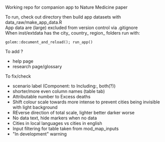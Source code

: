 Working repo for companion app to Nature Medicine paper  

To run, check out directory then build app datasets with data_raw/make_app_data.R  
App data are (large) excluded from version control via .gitignore  
When inst/extdata has the city_ country_ region_ folders run with:  

`golem::document_and_reload(); run_app()`

To add ?  

- help page
- research page/glossary

To fix/check

- scenario label (Component: to Including:, both(?))
- shorter/more even column names (table tab)
- Attributable number to Excess deaths
- Shift colour scale towards more intense to prevent cities being invisible with light background
- REverse direction of total scale, lighter better darker worse
- No data text, hide markers when no data
- Cities in local languages vs cities in english
- Input filtering for table taken from mod_map_inputs
- "In development" warning

